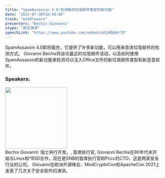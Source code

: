 ```yaml
---
title: "SpamAssassin 4.0:检测新的垃圾邮件类型的新功能"
date: "2022-07-30T16:50:00"
track: "middleware"
presenters: "Bechis Giovanni"
stype: "英文演讲"
speechLink: "https://www.youtube.com/embed/udCbMbbHr70"
---
```

SpamAssassin 4.0即将面世，它提供了许多新功能，可以用来改进垃圾邮件的检测方式。
Giovanni Bechis将谈论最近的垃圾邮件活动，以及如何使用SpamAssassin的新功能来检测可以注入Office文件的新垃圾邮件类型和新恶意软件。
 ### Speakers: 
 <img src="images/speaker/1025.png" width="200" /><br>Bechis Giovanni: 瑞士央行开发。, 首席执行官, Giovanni Bechis在90年代末开始与Linux和*BSD合作，现在是SNB的首席执行官和Pccc的CTO，这是两家安全行业的公司。
Giovanni在欧洲开源峰会、ModCryptoCon和ApacheCon 2021上发表了几次关于安全软件的演讲。

 